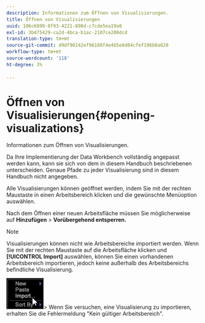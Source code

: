 ```yaml
---
description: Informationen zum Öffnen von Visualisierungen.
title: Öffnen von Visualisierungen
uuid: 106c6899-8f93-4221-898d-c7cde5ea19a8
exl-id: 3b475429-ca2d-4bca-b1ac-2107ce200dcd
translation-type: tm+mt
source-git-commit: d9df90242ef96188f4e4b5e6d04cfef196b0a628
workflow-type: tm+mt
source-wordcount: '118'
ht-degree: 3%

---
```


# Öffnen von Visualisierungen{#opening-visualizations}

Informationen zum Öffnen von Visualisierungen.

Da Ihre Implementierung der Data Workbench vollständig angepasst werden kann, kann sie sich von dem in diesem Handbuch beschriebenen unterscheiden. Genaue Pfade zu jeder Visualisierung sind in diesem Handbuch nicht angegeben.

Alle Visualisierungen können geöffnet werden, indem Sie mit der rechten Maustaste in einen Arbeitsbereich klicken und die gewünschte Menüoption auswählen.

Nach dem Öffnen einer neuen Arbeitsfläche müssen Sie möglicherweise auf **Hinzufügen** > **Vorübergehend entsperren.**

>[!NOTE]
>
>Visualisierungen können nicht wie Arbeitsbereiche importiert werden. Wenn Sie mit der rechten Maustaste auf die Arbeitsfläche klicken und **[!UICONTROL Import]** auswählen, können Sie einen vorhandenen Arbeitsbereich importieren, jedoch keine außerhalb des Arbeitsbereichs befindliche Visualisierung.
>
>![](assets/import_workspace.png)>
>Wenn Sie versuchen, eine Visualisierung zu importieren, erhalten Sie die Fehlermeldung &quot;Kein gültiger Arbeitsbereich&quot;.
